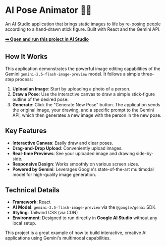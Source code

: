 # AI Pose Animator 🕺✨

An AI Studio application that brings static images to life by re-posing people according to a hand-drawn stick figure. Built with React and the Gemini API.

<!-- 
  TODO: To make this link work, open this project in your AI Studio, 
  click the "Share" button at the top right, get the link, 
  and paste it here, replacing the placeholder URL.
-->
**[➡️ Open and run this project in AI Studio](https://ai.studio/apps/drive/1K2VWLou3SmFZKdShk8NhJazqriI8F8Ly)**

## How It Works

This application demonstrates the powerful image editing capabilities of the Gemini `gemini-2.5-flash-image-preview` model. It follows a simple three-step process:

1.  **Upload an Image**: Start by uploading a photo of a person.
2.  **Draw a Pose**: Use the interactive canvas to draw a simple stick-figure outline of the desired pose.
3.  **Generate**: Click the "Generate New Pose" button. The application sends the original image, your drawing, and a specific prompt to the Gemini API, which then generates a new image with the person in the new pose.

## Key Features

-   **Interactive Canvas**: Easily draw and clear poses.
-   **Drag-and-Drop Upload**: Conveniently upload images.
-   **Real-time Previews**: See your uploaded image and drawing side-by-side.
-   **Responsive Design**: Works smoothly on various screen sizes.
-   **Powered by Gemini**: Leverages Google's state-of-the-art multimodal model for high-quality image generation.

## Technical Details

-   **Framework**: React
-   **AI Model**: `gemini-2.5-flash-image-preview` via the `@google/genai` SDK.
-   **Styling**: Tailwind CSS (via CDN)
-   **Environment**: Designed to run directly in **Google AI Studio** without any local setup.

This project is a great example of how to build interactive, creative AI applications using Gemini's multimodal capabilities.

